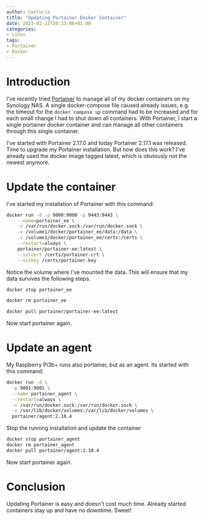 ```yaml
---
author: Centurio
title: "Updating Portainer Docker Container"
date: 2023-02-22T20:33:06+01:00
categories:
- Linux
tags:
- Portainer
- Docker
---
```

# Introduction
I've recently tried [Portainer](https://www.portainer.io/) to manage all of my docker containers on my Synology NAS. A single docker-compose file caused already issues, e.g. the timeout for the `docker compose up` command had to be increased and for each small change I had to shut down all containers. With Portainer, I start a single portainer docker container and can manage all other containers through this single container.

I've started with Portainer 2.17.0 and today Portainer 2.17.1 was released. Time to upgrade my Portainer installation. But how does this work? I've already used the docker image tagged latest, which is obviously not the newest anymore.

# Update the container
I've started my installation of Portainer with this command:

```bash
docker run -d -p 9000:9000 -p 9443:9443 \
    --name=portainer_ee \
    -v /var/run/docker.sock:/var/run/docker.sock \
    -v /volume1/docker/portainer_ee/data:/data \
    -v /volume1/docker/portainer_ee/certs:/certs \
    --restart=always \
    portainer/portainer-ee:latest \
    --sslcert /certs/portainer.crt \
    --sslkey /certs/portainer.key
```

Notice the volume where I've mounted the data. This will ensure that my data survives the following steps.

```bash
docker stop portainer_ee

docker rm portainer_ee

docker pull portainer/portainer-ee:latest
```

Now start portainer again.

# Update an agent
My Raspberry Pi3b+ runs also portainer, but as an agent. Its started with this command:

```bash
docker run -d \
  -p 9001:9001 \
  --name portainer_agent \
  --restart=always \
  -v /var/run/docker.sock:/var/run/docker.sock \
  -v /var/lib/docker/volumes:/var/lib/docker/volumes \
  portainer/agent:2.18.4
```

Stop the running installation and update the container

```bash
docker stop portainer_agent
docker rm portainer_agent
docker pull portainer/agent:2.18.4
```

Now start portainer again.

# Conclusion
Updating Portainer is easy and doesn't cost much time. Already started containers stay up and have no downtime. Sweet!